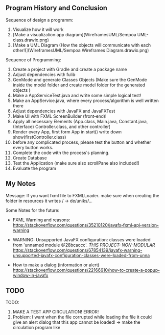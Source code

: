 ## Program History and Conclusion

Sequence of design a programm:
1. Visualize how it will work
2. [Make a visualization app diagram](WireframesUML/Sempoa UML-class.drawio.png) 
3. [Make a UML Diagram (How the objects will communicate with each other!)](WireframesUML/Sempoa Wireframes Diagram.drawio.png) 

Sequence of Programming:
1. Create a project with Gradle and create a package name
2. Adjust dependencies with fulib
3. GenMode and generate Classes Objects (Make sure the GenMode inside the model folder and create model folder for the generated objects )
4. Make a AppServiceTest.java and write some simple logical test!
5. Make an AppService.java, where every process/algorithm is well written there
6. Adjust dependencies with JavaFX and JavaFXTest
7. Make UI with FXML ScreenBuilder (front-end)!
8. Apply all necessary Elements (App.class, Main.java, Constant.java, (Interface) Controller.class, and other controller)
9. Render every App, first form App in start() write down show(firstController.class)
10. before any complicated process, please test the button and whether every button works.
11. Complete the code with the process's planning.
12. Create Database
13. Test the Application (make sure also scrollPane also included!)
14. Evaluate the program

## My Notes
Message:
If you want fxml file to FXMLLoader. make sure when creating the folder in resources it writes / -> de/uniks/...

Some Notes for the future:
* FXML Warning and reasons: https://stackoverflow.com/questions/35210120/javafx-fxml-api-version-warning


* WARNING: Unsupported JavaFX configuration: classes were loaded from 'unnamed module @28bcaccc'.
  _THIS PROJECT: NON-MODULAR_
  https://stackoverflow.com/questions/67854139/javafx-warning-unsupported-javafx-configuration-classes-were-loaded-from-unna

* How to make a dialog (information or alert)
  https://stackoverflow.com/questions/22166610/how-to-create-a-popup-window-in-javafx


## TODO
TODO:
1. MAKE A TEST APP CIRCULATION! ERROR!
2. Problem: I want when the file corrupted while loading the file
  it could give an alert dialog that this app cannot be loaded!
-> make the circulation program like 